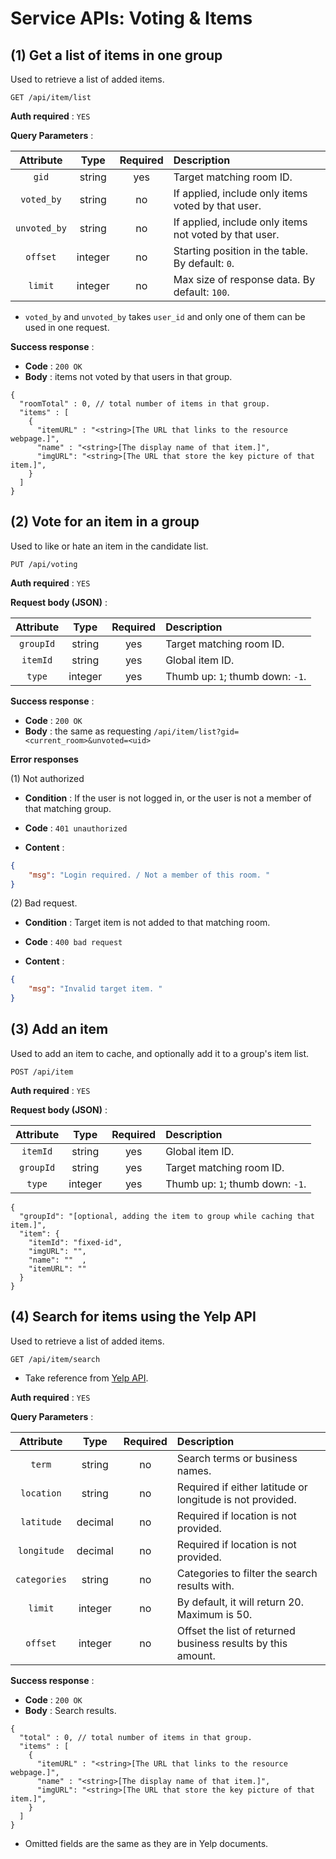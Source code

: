 # Service APIs: Voting & Items

## (1) Get a list of items in one group

Used to retrieve a list of added items.

```
GET /api/item/list
```

**Auth required** : `YES`

**Query Parameters** :

| Attribute | Type     | Required | Description   |
| :--------: | :--------: | :--------: | :-------------- |
| `gid` | string | yes | Target matching room ID. |
| `voted_by` | string | no | If applied, include only items voted by that user. |
| `unvoted_by` | string | no | If applied, include only items not voted by that user. |
| `offset` | integer | no | Starting position in the table. By default: `0`. |
| `limit` | integer | no | Max size of response data. By default: `100`. |

- `voted_by` and `unvoted_by` takes `user_id` and only one of them can be used in one request.

**Success response** :

- **Code** : `200 OK`
- **Body** : items not voted by that users in that group. 

```json5
{
  "roomTotal" : 0, // total number of items in that group.
  "items" : [
    {
      "itemURL" : "<string>[The URL that links to the resource webpage.]",
      "name" : "<string>[The display name of that item.]",
      "imgURL": "<string>[The URL that store the key picture of that item.]",
    }
  ]
}
```

## (2) Vote for an item in a group

Used to like or hate an item in the candidate list.

```
PUT /api/voting
```

**Auth required** : `YES`

**Request body (JSON)** : 

| Attribute | Type | Required | Description |
| :------: | :-----: | :-----: | :--------- |
| `groupId` | string | yes | Target matching room ID. |
| `itemId` | string | yes | Global item ID. |
| `type` | integer | yes | Thumb up: `1`; thumb down: `-1`. |

**Success response** :

- **Code** : `200 OK`
- **Body** : the same as requesting `/api/item/list?gid=<current_room>&unvoted=<uid>`

**Error responses**

(1) Not authorized

- **Condition** : If the user is not logged in, or the user is not a member of that matching group. 

- **Code** : `401 unauthorized`

- **Content** :

```json
{
    "msg": "Login required. / Not a member of this room. "
}
```

(2) Bad request.

- **Condition** : Target item is not added to that matching room. 

- **Code** : `400 bad request`

- **Content** :

```json
{
    "msg": "Invalid target item. "
}
```

## (3) Add an item

Used to add an item to cache, and optionally add it to a group's item list.

```
POST /api/item
```

**Auth required** : `YES`

**Request body (JSON)** : 

| Attribute | Type | Required | Description |
| :------: | :-----: | :-----: | :--------- |
| `itemId` | string | yes | Global item ID. |
| `groupId` | string | yes | Target matching room ID. |
| `type` | integer | yes | Thumb up: `1`; thumb down: `-1`. |

```json5
{
  "groupId": "[optional, adding the item to group while caching that item.]",
  "item": {
    "itemId": "fixed-id",
    "imgURL": "",
    "name": ""  ,
    "itemURL": ""
  }
}
```

## (4) Search for items using the Yelp API

Used to retrieve a list of added items.

```
GET /api/item/search
```

- Take reference from [Yelp API](https://www.yelp.com/developers/documentation/v3/business_search).

**Auth required** : `YES`

**Query Parameters** :

| Attribute | Type     | Required | Description   |
| :--------: | :--------: | :--------: | :-------------- |
| `term` | string | no | Search terms or business names. |
| `location` | string | no | Required if either latitude or longitude is not provided.  |
| `latitude` | decimal | no | Required if location is not provided. |
| `longitude` | decimal | no | Required if location is not provided. |
| `categories` | string | no | Categories to filter the search results with. |
| `limit` | integer | no | By default, it will return 20. Maximum is 50. |
| `offset` | integer | no | Offset the list of returned business results by this amount. |

**Success response** :

- **Code** : `200 OK`
- **Body** : Search results. 

```json5
{
  "total" : 0, // total number of items in that group.
  "items" : [
    {
      "itemURL" : "<string>[The URL that links to the resource webpage.]",
      "name" : "<string>[The display name of that item.]",
      "imgURL": "<string>[The URL that store the key picture of that item.]",
    }
  ]
}
```

- Omitted fields are the same as they are in Yelp documents.
